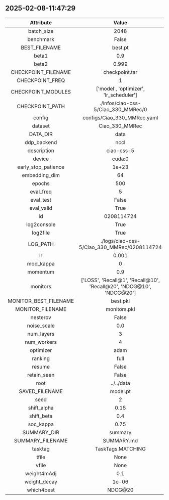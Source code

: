 
## 2025-02-08-11:47:29 


|  Attribute   |   Value   |
| :-------------: | :-----------: |
|  batch_size  |   2048    |
|  benchmark  |   False    |
|  BEST_FILENAME  |   best.pt    |
|  beta1  |   0.9    |
|  beta2  |   0.999    |
|  CHECKPOINT_FILENAME  |   checkpoint.tar    |
|  CHECKPOINT_FREQ  |   1    |
|  CHECKPOINT_MODULES  |   ['model', 'optimizer', 'lr_scheduler']    |
|  CHECKPOINT_PATH  |   ./infos/ciao-css-5/Ciao_330_MMRec/0    |
|  config  |   configs/Ciao_330_MMRec.yaml    |
|  dataset  |   Ciao_330_MMRec    |
|  DATA_DIR  |   data    |
|  ddp_backend  |   nccl    |
|  description  |   ciao-css-5    |
|  device  |   cuda:0    |
|  early_stop_patience  |   1e+23    |
|  embedding_dim  |   64    |
|  epochs  |   500    |
|  eval_freq  |   5    |
|  eval_test  |   False    |
|  eval_valid  |   True    |
|  id  |   0208114724    |
|  log2console  |   True    |
|  log2file  |   True    |
|  LOG_PATH  |   ./logs/ciao-css-5/Ciao_330_MMRec/0208114724    |
|  lr  |   0.001    |
|  mod_kappa  |   0    |
|  momentum  |   0.9    |
|  monitors  |   ['LOSS', 'Recall@1', 'Recall@10', 'Recall@20', 'NDCG@10', 'NDCG@20']    |
|  MONITOR_BEST_FILENAME  |   best.pkl    |
|  MONITOR_FILENAME  |   monitors.pkl    |
|  nesterov  |   False    |
|  noise_scale  |   0.0    |
|  num_layers  |   3    |
|  num_workers  |   4    |
|  optimizer  |   adam    |
|  ranking  |   full    |
|  resume  |   False    |
|  retain_seen  |   False    |
|  root  |   ../../data    |
|  SAVED_FILENAME  |   model.pt    |
|  seed  |   2    |
|  shift_alpha  |   0.15    |
|  shift_beta  |   0.4    |
|  soc_kappa  |   0.75    |
|  SUMMARY_DIR  |   summary    |
|  SUMMARY_FILENAME  |   SUMMARY.md    |
|  tasktag  |   TaskTags.MATCHING    |
|  tfile  |   None    |
|  vfile  |   None    |
|  weight4mAdj  |   0.1    |
|  weight_decay  |   1e-06    |
|  which4best  |   NDCG@20    |
